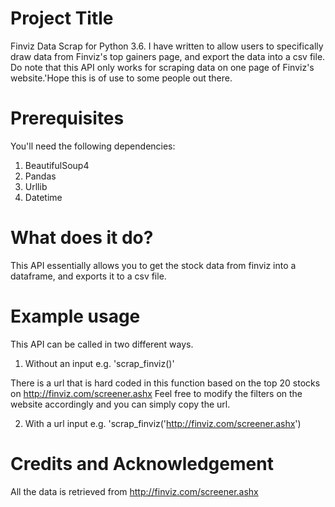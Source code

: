 # Project Title 

Finviz Data Scrap for Python 3.6. I have written to allow users to specifically draw data from Finviz's top gainers page, and export the data into a csv file. Do note that this API only works for scraping data on one page of Finviz's website.'Hope this is of use to some people out there. 

# Prerequisites 

You'll need the following dependencies: 
1. BeautifulSoup4 
2. Pandas 
3. Urllib 
4. Datetime 

# What does it do? 

This API essentially allows you to get the stock data from finviz into a dataframe, and exports it to a csv file. 


# Example usage 
This API can be called in two different ways. 

1. Without an input 
e.g. 'scrap_finviz()'

There is a url that is hard coded in this function based on the top 20 stocks on http://finviz.com/screener.ashx 
Feel free to modify the filters on the website accordingly and you can simply copy the url. 

2. With a url input 
e.g. 'scrap_finviz('http://finviz.com/screener.ashx') 

# Credits and Acknowledgement 

All the data is retrieved from http://finviz.com/screener.ashx 






